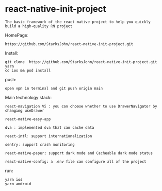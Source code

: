 # react-native-init-project

    The basic framework of the react native project to help you quickly build a high-quality RN project

HomePage:  
    
    https://github.com/StarksJohn/react-native-init-project.git

Install:

    git clone  https://github.com/StarksJohn/react-native-init-project.git
    yarn
    cd ios && pod install

push: 

    open vpn in terminal and git push origin main

Main technology stack:

    react-navigation V5 : you can choose whether to use DrawerNavigator by changing useDrawer

    react-native-easy-app

    dva : implemented dva that can cache data

    react-intl: support internationalization

    sentry: support crash monitoring

    react-native-paper: support dark mode and Cacheable dark mode status

    react-native-config: a .env file can configure all of the project
    
run: 

    yarn ios
    yarn android



    



